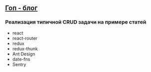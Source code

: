 ## [Гоп - блог](https://ikzsl.github.io/gop-blog/)

### Реализация типичной CRUD задачи на примере статей

- react
- react-router
- redux
- redux-thunk
- Ant Design
- date-fns
- Sentry

